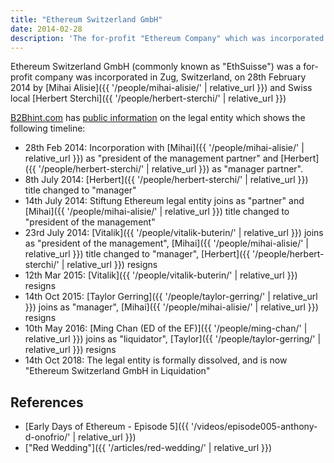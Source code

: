 ```yaml
---
title: "Ethereum Switzerland GmbH"
date: 2014-02-28
description: 'The for-profit "Ethereum Company" which was incorporated in Zug in February 2014'
---
```


Ethereum Switzerland GmbH (commonly known as "EthSuisse") was a for-profit company was incorporated in Zug, Switzerland, on 28th February 2014 by [Mihai Alisie]({{ '/people/mihai-alisie/' | relative_url }}) and Swiss local [Herbert Sterchi]({{ '/people/herbert-sterchi/' | relative_url }}) 

[B2Bhint.com](https://b2bhint.com) has [public information](https://b2bhint.com/en/company/ch/ethereum-switzerland-gmbh-in-liquidation--CHE-349.816.493) on the legal entity which shows the following timeline:

* 28th Feb 2014: Incorporation with [Mihai]({{ '/people/mihai-alisie/' | relative_url }}) as "president of the management partner" and [Herbert]({{ '/people/herbert-sterchi/' | relative_url }}) as "manager partner".
* 8th July 2014: [Herbert]({{ '/people/herbert-sterchi/' | relative_url }}) title changed to "manager"
* 14th July 2014: Stiftung Ethereum legal entity joins as "partner" and [Mihai]({{ '/people/mihai-alisie/' | relative_url }}) title changed to "president of the management"
* 23rd July 2014: [Vitalik]({{ '/people/vitalik-buterin/' | relative_url }}) joins as "president of the management", [Mihai]({{ '/people/mihai-alisie/' | relative_url }}) title changed to "manager", [Herbert]({{ '/people/herbert-sterchi/' | relative_url }}) resigns
* 12th Mar 2015: [Vitalik]({{ '/people/vitalik-buterin/' | relative_url }}) resigns
* 14th Oct 2015: [Taylor Gerring]({{ '/people/taylor-gerring/' | relative_url }}) joins as "manager", [Mihai]({{ '/people/mihai-alisie/' | relative_url }}) resigns
* 10th May 2016: [Ming Chan (ED of the EF)]({{ '/people/ming-chan/' | relative_url }}) joins as "liquidator", [Taylor]({{ '/people/taylor-gerring/' | relative_url }}) resigns
* 14th Oct 2018: The legal entity is formally dissolved, and is now "Ethereum Switzerland GmbH in Liquidation"

## References

- [Early Days of Ethereum - Episode 5]({{ '/videos/episode005-anthony-d-onofrio/' | relative_url }})
- ["Red Wedding"]({{ '/articles/red-wedding/' | relative_url }})
